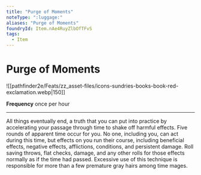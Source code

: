 ```yaml
---
title: "Purge of Moments"
noteType: ":luggage:"
aliases: "Purge of Moments"
foundryId: Item.nAe4RuyZlbOfTFvS
tags:
  - Item
---
```


# Purge of Moments
![[pathfinder2e/Feats/zz_asset-files/icons-sundries-books-book-red-exclamation.webp|150]]

**Frequency** once per hour

* * *

All things eventually end, a truth that you can put into practice by accelerating your passage through time to shake off harmful effects. Five rounds of apparent time occur for you. No one, including you, can act during this time, but effects on you run their course, including beneficial effects, negative effects, afflictions, conditions, and persistent damage. Roll saving throws, flat checks, damage, and any other rolls for those effects normally as if the time had passed. Excessive use of this technique is responsible for more than a few premature gray hairs among time mages.
